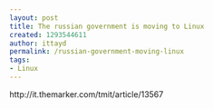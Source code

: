 ```yaml
---
layout: post
title: The russian government is moving to Linux
created: 1293544611
author: ittayd
permalink: /russian-government-moving-linux
tags:
- Linux
---
```

<p>http://it.themarker.com/tmit/article/13567</p>
